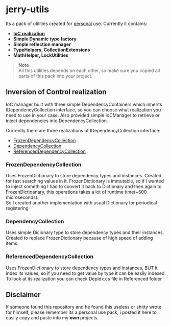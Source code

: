 # jerry-utils
Its a pack of utilities created for [personal](#disclaimer) use.
Currently it contains:
- **[IoC realization](#inversion-of-control-realization)**
- **Simple Dynamic type factory**
- **Simple reflection manager**
- **TypeHelpers, CollectionExtensions**
- **MathHelper, LockUtilities**
> **Note**<br/>
> All this utilities depends on each other, so make sure you copied all parts of this pack into your project.

## Inversion of Control realization
IoC manager built with three simple DependencyContainers which inherits IDependencyCollection interface, so you can
choose what realization you need to use in your case. Also provided simple IoCManager to retrieve or inject dependencies into DependencyCollection.

Currently there are three realizations of IDependencyCollection interface:
- [FrozenDependencyCollection](#frozendependencycollection)
- [DependencyCollection](#dependencycollection)
- [ReferencedDependencyCollection](#referenceddependencycollection)

### FrozenDependencyCollection
Uses FrozenDictionary to store dependency types and instances.
Created for fast searching values in it.
FrozenDictionary is immutable, so if I wanted to inject something I had to convert it back to Dictionary and then again to FrozenDictioanary, this operations takes a lot of runtime time(~500 microseconds).<br/>
So I created another implementation with usual Dictionary for periodical registering


### DependencyCollection
Uses simple Dicionary type to store dependency types and their instances.<br/>
Created to replace FrozenDictionary because of high speed of adding items.

### ReferencedDependencyCollection
Uses FrozenDictionary to store dependency types and instances, BUT it index its values, so if you need to get value by type it can be easily indexed.
To look at its realization you can check DepIdx.cs file in Referenced folder

## Disclaimer
If someone found this repository and he found this useless or shitty wrote for himself, please remember its a personal use pack, i posted it here to easily copy and paste into my **own** projects.
